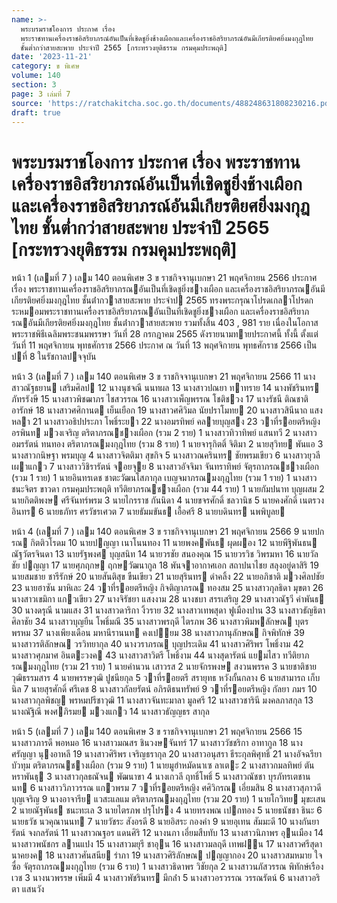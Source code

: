 ```yaml
---
name: >-
  พระบรมราชโองการ ประกาศ เรื่อง
  พระราชทานเครื่องราชอิสริยาภรณ์อันเป็นที่เชิดชูยิ่งช้างเผือกและเครื่องราชอิสริยาภรณ์อันมีเกียรติยศยิ่งมงกุฎไทย
  ชั้นต่ำกว่าสายสะพาย ประจำปี 2565 [กระทรวงยุติธรรม กรมคุมประพฤติ]
date: '2023-11-21'
category: ข พิเศษ
volume: 140
section: 3
page: 3 เล่มที่ 7
source: 'https://ratchakitcha.soc.go.th/documents/488248631808230216.pdf'
draft: true
---
```


# พระบรมราชโองการ ประกาศ เรื่อง พระราชทานเครื่องราชอิสริยาภรณ์อันเป็นที่เชิดชูยิ่งช้างเผือกและเครื่องราชอิสริยาภรณ์อันมีเกียรติยศยิ่งมงกุฎไทย ชั้นต่ำกว่าสายสะพาย ประจำปี 2565 [กระทรวงยุติธรรม กรมคุมประพฤติ]

หน้า 1 (เลมที่ 7 ) เลม 140 ตอนพิเศษ 3 ข ราชกิจจานุเบกษา 21 พฤศจิกายน 2566 ประกาศ เรื่อง พระราชทานเครื่องราชอิสริยาภรณอันเป็นที่เชิดชูยิ่งชางเผือก และเครื่องราชอิสริยาภรณอันมีเกียรติยศยิ่งมงกุฎไทย ชั้นต่ํากวาสายสะพาย ประจําป 2565 ทรงพระกรุณาโปรดเกลาโปรดกระหมอมพระราชทานเครื่องราชอิสริยาภรณอันเป็นที่เชิดชูยิ่งชางเผือก และเครื่องราชอิสริยาภรณอันมีเกียรติยศยิ่งมงกุฎไทย ชั้นต่ํากวาสายสะพาย รวมทั้งสิ้น 403 , 981 ราย เนื่องในโอกาสพระราชพิธีเฉลิมพระชนมพรรษา วันที่ 28 กรกฎาคม 2565 ดังรายนามทายประกาศนี้ ทั้งนี้ ตั้งแต่วันที่ 11 พฤศจิกายน พุทธศักราช 2566 ประกาศ ณ วันที่ 13 พฤศจิกายน พุทธศักราช 2566 เป็นปที่ 8 ในรัชกาลปจจุบัน

หน้า 3 (เลมที่ 7 ) เลม 140 ตอนพิเศษ 3 ข ราชกิจจานุเบกษา 21 พฤศจิกายน 2566 11 นางสาวณัฐธยาน เสริมศิลป 12 นางนุชจณี นนทผล 13 นางสาวปณยา ทาทราย 14 นางพัชรินทร ภัทรรังษี 15 นางสาวพิชฒาภร ไชสวรรณ 16 นางสาวเพ็ญพรรณ โชติชวง 17 นางรัชนี ติณชาติอารักษ์ 18 นางสาวศศิกานต เย็นเยือก 19 นางสาวศศิวิมล นัยปราโมทย 20 นางสาวสินีนาถ แสงหลา 21 นางสาวอธิปประภา โพธิ์ระยา 22 นางอมรทิพย์ คลายบุญสง 23 วาที่รอยตรีหญิง อรพินท มวงเจริญ ตริตาภรณชางเผือก (รวม 2 ราย) 1 นางสาวทิวาทิพย์ แสนทวี 2 นางสาวอมรรัตน์ ทนทอง ตริตาภรณมงกุฎไทย (รวม 8 ราย) 1 นายจารุกิตติ์ จิติมา 2 นายสุวิทย พันแอ 3 นางสาวกนิษฐา พรมบุญ 4 นางสาวจิตติมา สุขกิจ 5 นางสาวณครินทร ชัยพรมเขียว 6 นางสาวยุวลี เผาแกว 7 นางสาววิชิรารัตน์ จอยจุย 8 นางสาวอัจจิมา จันทราทิพย์ จัตุรถาภรณชางเผือก (รวม 1 ราย) 1 นายอินทรเดช ชาตะวัฒนโสภากุล เบญจมาภรณมงกุฎไทย (รวม 1 ราย) 1 นางสาวชนะจิตร ขาวดา กรมคุมประพฤติ ทวีติยาภรณชางเผือก (รวม 44 ราย) 1 นายกัมปนาท บุญผสม 2 นายกิตติพงษ ศรีจันทร์พรม 3 นายไกรราช กันนิดา 4 นายขจรศักดิ์ ชลวานิช 5 นายคงศักดิ์ เนตรวงอินทร 6 นายธภัทร ศรวัชรเศวต 7 นายธัมมขันธ เอื้อศรี 8 นายบดินทร นพพิบูลย

หน้า 4 (เลมที่ 7 ) เลม 140 ตอนพิเศษ 3 ข ราชกิจจานุเบกษา 21 พฤศจิกายน 2566 9 นายปกรณ กิตติวโรดม 10 นายปญญา เนาโนนทอง 11 นายพงคพันธ ผุดผอง 12 นายพีฐิพันธน ณัฐวัตรจินดา 13 นายรัฐพงศ บุญสนิท 14 นายวรชัย สนองคุณ 15 นายวรวิช วิพรมหา 16 นายวัลชัย ปญญา 17 นายศุภฤกษ ฤกษวัฒนากูล 18 พันจาอากาศเอก สถาปนาไชย สลุงอยู่ดาสิริ 19 นายสมชาย ชารีรักษ์ 20 นายสันติสุข ขืนเขียว 21 นายสุรินทร ดําคลิ้ง 22 นายอภิชาติ มวงศิลปชัย 23 นายฮาซัน มาหิเละ 24 วาที่รอยตรีหญิง กิจติญาภรณ ทองสม 25 นางสาวกุลธิดา มุขตา 26 นางสาวเขมิกา แกวเขียว 27 นางจิรัชยา แสงงาม 28 นางชบา สรรเสริญ 29 นางสาวณัฐวี คําพันธ 30 นางดรุณี นามแสง 31 นางสาวดาริกา งิ้วราย 32 นางสาวเทพสุดา ฟูเมืองปาน 33 นางสาวธัญธิตา ศิลาชัย 34 นางสาวบุญยืน โพธิ์มณี 35 นางสาวพรฤดี ไตรภพ 36 นางสาวพิมพลักษณ บุตรพรหม 37 นางเพียงเดือน มหานีรานนท คงเปยม 38 นางสาวภานุลักษณ กิจพิทักษ์ 39 นางสาวรติลักษณ วรวิทยากุล 40 นางวราภรณ บุญประเดิม 41 นางสาวศิริพร โพธิ์งาม 42 นางสาวศุภมาศ อินตะวงค 43 นางสาวสาวิตรี โพธิ์งาม 44 นางสุดารัตน์ แยมไสว ทวีติยาภรณมงกุฎไทย (รวม 21 ราย) 1 นายคํานวน เสาวรส 2 นายจักรพงษ สงวนพรรค 3 นายชาติชาย วุฒิธรรมสาร 4 นายพรรษวุฒิ ปูชนียกุล 5 วาที่รอยตรี สรายุทธ หวังกั้นกลาง 6 นายสามารถ เก็บนิล 7 นายสุรศักดิ์ ศรีเดช 8 นางสาวกัลยรัตน์ อภิรติธนทรัพย์ 9 วาที่รอยตรีหญิง กัลยา ภมร 10 นางสาวกุลพิชญ พรหมปรีชาวุฒิ 11 นางสาวจันทะมาลา มูลศรี 12 นางสาวชารินี มงคลภาสกุล 13 นางณัฐิณี พงศภิรมย มวงแกว 14 นางสาวธัญญธร สากุล

หน้า 5 (เลมที่ 7 ) เลม 140 ตอนพิเศษ 3 ข ราชกิจจานุเบกษา 21 พฤศจิกายน 2566 15 นางสาวภารดี พอหมอ 16 นางสาวมณสร ชินวงษจันทร์ 17 นางสาววัชชริกา อาทากูล 18 นางศรัญญา นุงอาหลี 19 นางสาวศิริพร เจริญธรากุล 20 นางสาวอนุสรา ธีระกุลพิศุทธิ์ 21 นางอัจฉรียา บัวทุม ตริตาภรณชางเผือก (รวม 9 ราย) 1 นายมูฮําหมัดนาเซ ลาเตะ 2 นางสาวกมลทิพย์ ตันหราพันธุ 3 นางสาวกุลธณัจน พัฒนาขา 4 นางเกวลี ฤทธิ์โพธิ์ 5 นางสาวณัชชา บุรภัทรเตชานนท 6 นางสาววิภาวรรณ แกวพรม 7 วาที่รอยตรีหญิง ศศิวิกรณ เอี่ยมสิน 8 นางสาวสุภาวดี บุญเจริญ 9 นางอาจารีย แวสะแลแม ตริตาภรณมงกุฎไทย (รวม 20 ราย) 1 นายโกวิทย มุขะเสน 2 นายณัฐพันธ ชนะทะเล 3 นายไตรภพ ปรุโปรง 4 นายทรงพณ เปกทอง 5 นายธนัชชา ธินะ 6 นายธวัช นวคุณานนท 7 นายวัชระ สังอรดี 8 นายอิสระ กองคํา 9 นายอุเทน สัมมะดี 10 นางกันยารัตน์ จงกลรัตน์ 11 นางสาวณฐอร แดนศิริ 12 นางนภา เอี่ยมสืบทับ 13 นางสาวนิภาพร อุนเมือง 14 นางสาวพนัชกร ลานแปง 15 นางสาวมยุรี ชาอุน 16 นางสาวมลฤดี เทพฝน 17 นางสาวศรีสุดา นาคยงค 18 นางสาวศันสนีย รําภา 19 นางสาวศิริลักษณ ปญญากอง 20 นางสาวสมหมาย ใจซื่อ จัตุรถาภรณมงกุฎไทย (รวม 6 ราย) 1 นางสาวธิดาพร วิชัยกุล 2 นางสาวนภัสวรรณ พิทักษ์เรืองเวช 3 นางนวพรรษ เพิ่มมี 4 นางสาวพัชรินทร มีกล่ํา 5 นางสาวอรวรรณ วรรณรัตน์ 6 นางสาวอริตา แสนวัง
